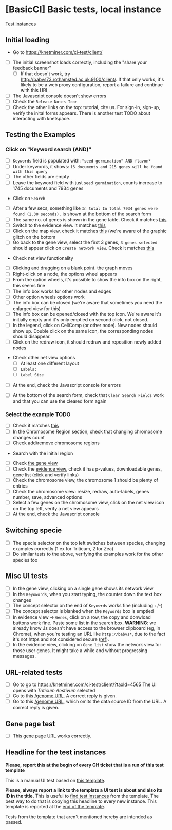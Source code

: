 # [BasicCI] Basic tests, local instance

[Test instances][TPLINST]

## Initial loading
* Go to https://knetminer.com/ci-test/client/
* [ ] The initial screenshot loads correctly, including the "share your feedback banner"
  * [ ] If that doesn't work, try http://babvs73.rothamsted.ac.uk:9100/client/. If that only works,
        it's likely to be a web proxy configuration, report a failure and continue with this URL.
* [ ] The Javascript console doesn't show errors
* [ ] Check the `Release Notes Icon`
* [ ] Check the other links on the top: tutorial, cite us. For sign-in, sign-up, verify the inital forms appears. There is another test TODO about interacting with knetspace.

## Testing the Examples

### Click on "Keyword search (AND)"
* [ ] `Keywords` field is populated with: `"seed germination" AND flavon*`
* [ ] Under keywords, it shows: `16 documents and 215 genes will be found with this query`
* [ ] The other fields are empty
* [ ] Leave the keyword field with just `seed germination`, counts increase to
      1745 documents and 7934 genes
* Click on `Search`
* [ ] After a few secs, something like `In total In total 7934 genes were found (2.30 seconds).` is
      shown at the bottom of the search form
* [ ] The same no. of genes is shown in the gene table. Check it matches [this](TODO)
* [ ] Switch to the evidence view. It matches [this](TODO)
* [ ] Click on the map view, check it matches [this](TODO) (we're aware of the 
      graphic glitch on the bottom
* [ ] Go back to the gene view, select the first 3 genes, `3 genes selected` should appear 
      click on `Create network view`. Check it matches [this](TODO)
* Check net view functionality
* [ ] Clicking and dragging on a blank point. the graph moves
* [ ] Right-click on a node, the options wheel appears
* [ ] From the option wheels, it's possible to show the info box on the right, this seems fine
* [ ] The info box works for other nodes and edges
* [ ] Other option wheels options work
* [ ] The info box can be closed (we're aware that sometimes you need the enlarged view for this)
* [ ] The info box can be opened/closed with the top icon. We're aware it's initially empty and it's only emptied on second click, not closed.
* [ ] In the legend, click on CellComp (or other node). New nodes should show up. Double click on the same icon, the corresponding nodes should disappear.
* [ ] Click on the redraw icon, it should redraw and reposition newly added nodes
* Check other net view options
  * [ ] At least one different layout
  * [ ] `Labels:`
  * [ ] `Label Size`
* [ ] At the end, check the Javascript console for errors
* [ ] At the bottom of the search form, check that `Clear Search Fields` work and that you can use the cleared form again


### Select the example TODO
* [ ] Check it matches [this](TODO)
* [ ] In the Chromosome Region section, check that changing chromosome changes count
* [ ] Check add/remove chromosome regions
* Search with the initial region
* [ ] Check [the gene view](TODO)
* [ ] Check the [evidence view](TODO), check it has p-values, downloadable genes, 
      gene list (click and verify links)
* [ ] Check the chromosome view, the chromosome 1 should be plenty of entries
* [ ] Check the chromosome view: resize, redraw, auto-labels, genes number, save, advanced options
* [ ] Select a few genes on the chromosome view, click on the net view icon on the top left, verify 
      a net view appears
* [ ] At the end, check the Javascript console
      
## Switching specie
* [ ] The specie selector on the top left switches between species, changing examples correctly
      (1 ex for Triticum, 2 for Zea)
* [ ] Do similar tests to the above, verifying the examples work for the other species too

## Misc UI tests
* [ ] In the gene view, clicking on a single gene shows its network view
* [ ] In the `Keyowords`, when you start typing, the counter down the text box changes
* [ ] The concept selector on the end of `Keyowrds` works fine (including +/-)
* [ ] The concept selector is blanked when the `Keywords` box is emptied
* [ ] In evidence view -> `Genes`, click on a row, the copy and donwload buttons work fine.
      Paste some list in the search box. 
      **WARNING**: we already know Js doesn't have access to the browser clipboard (eg, in Chrome), when you're testing an URL like `http://babvs*`, due to the fact it's not https and not 
      considered secure ([ref](https://stackoverflow.com/questions/51805395)).
* [ ] In the evidence view, clicking on `Gene list` show the network view for those user genes.
      It might take a while and without progressing messages.

## URL-related tests
* [ ] Go to go to https://knetminer.com/ci-test/client/?taxId=4565
      The UI opens with *Triticum Aestivum* selected
* [ ] Go to this [/genome URL](https://knetminer.com/ci-test/ws/wheatknet-beta/genome?keyword=flowering%20FLC%20FT&list=TRP*,BRA*). A correct reply is given.
* [ ] Go to this [/genome URL](https://knetminer.com/ci-test/ws/genome?keyword=flowering%20FLC%20FT&list=TRP*,BRA*), which omits the data source ID from the URL. A correct reply is given.

## Gene page test
* [ ] This [gene page URL](http://localhost:8080/html/genepage.jsp?keywords="cold%20tolerance"&list=TPP1,TPP4,TPPE)  works correctly.



## Headline for the test instances

**Please, report this at the begin of every GH ticket that is a run of this test template**

This is a manual UI test based on [this template][TPLREF]. 

**Please, always report a link to the template a UI test is about and also its ID in the title.** This is useful to [find test instances][TPLINST] from the template. The best way to do that is copying this headline to every new instance. This template is reported at the [end of the template][TPLREF].

Tests from the template that aren't mentioned hereby are intended as passed.

[TPLREF]: https://github.com/Rothamsted/knetminer-testing/blob/v2/manual-ui-testing/ui-test-templates/basic-ci/README.md
[TPLINST]: https://github.com/Rothamsted/knetminer/issues?q=BasicCI
